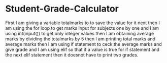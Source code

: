 # Student-Grade-Calculator
First I am giving a variable totalmarks to to save the value for it 
next then I am using the for loop to get marks input for subjects one by one and I am using int(input()) to get only integer values then I am obtaining average marks by dividing the totalmarks by 5 then I am printing total marks and average marks then I am using if statement to ceck the average marks and give grade and I am using elif so that if a value is true for if statement and the next elif statement then it doesnot have to print two grades. 
